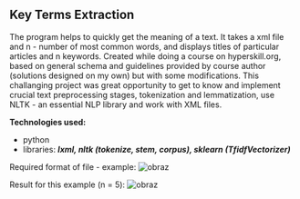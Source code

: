 ##  Key Terms Extraction
The program helps to quickly get the meaning of a text. It takes a xml file and n - number of most common words, and displays titles of particular articles and n keywords. Created while doing a course on hyperskill.org, based on general schema and guidelines provided by course author (solutions designed on my own) but with some modifications. 
This challanging project was great opportunity to get to know and implement crucial text preprocessing stages, tokenization and lemmatization, use NLTK - an essential NLP library and work with XML files.

**Technologies used:**
- python
- libraries: **_lxml, nltk (tokenize, stem, corpus), sklearn (TfidfVectorizer)_**

Required format of file - example:
![obraz](https://user-images.githubusercontent.com/102869680/192741947-01e64e8e-bc95-4c7e-a169-3b2c28f84073.png)

Result for this example (n = 5):
![obraz](https://user-images.githubusercontent.com/102869680/192742437-45b668ed-b6a8-4178-9545-f681eb798848.png)


